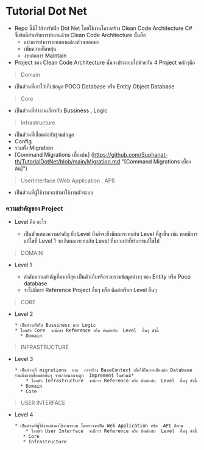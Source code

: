# Tutorial Dot Net
  * Repo  นี้มีไว้สำหรับฝึก Dot  Net  โดยใช้งานโครงสร้าง Clean Code Architecture C# ซึ่งข้อดีสำหรับการทำงานด้วย  Clean Code  Architecture นั้นคือ
    * แบ่งการทำการงานของแต่ละส่วนออกมา
    * เพิ่มความยืดหยุ่น
    * ง่ายต่อการ  Maintain
  * Project ของ Clean Code Architecture นั้นจะประกอบไปด้วยกัน  4 Project หลักๆคือ
> Domain

  * เป็นส่วนที่เอาไว้เก็บข้อมูล POCO Database หรือ Entity Object Database

> Core

  * เป็นส่วนที่ทำงานเกี่ยวกับ  Bussiness  , Logic 

> Infrastructure

  *  เป็นส่วนที่เชื่อมต่อกับฐานข้อมูล
  * Config 
  * รวมทั้ง Migration
  * [Command Migrations เบื้องต้น]  (https://github.com/Suphanat-th/TutorialDotNet/blob/main/Migration.md "[Command Migrations เบื้องต้น]")

> UserInterface (Web  Application , API)

  * เป็นส่วนที่ผู้ใช้งานจะเข้ามาใช้งานตัวระบบ

### ความสำคัญของ Project
  * Level คือ อะไร

    * เป็นตัวแสดงความสำคัญ ยิ่ง  Level ยิ่งต่ำจะยิ่งมีผลกระทบกับ  Level ที่สูงขึ้น เช่น หากมีการแก้ไขที่ Level 1  จะเกิดผลกระทบกับ Level ที่มากกว่าที่ทำการแก้ไขไป

> DOMAIN

* Level 1

    * ลำดับความสำคัญที่มากที่สุด เป็นตัวเก็บหรือรวบรวมข้อมูลต่างๆ ของ Entity หรือ Poco database
    * จะไม่มีการ Reference Project อื่นๆ หรือ ติดต่อเรียก Level  อื่นๆ

> CORE

* Level 2

      * เป็นส่วนที่เก็บ Bussiness และ Logic
      * โดยตัว Core  จะมีการ Reference หรือ ติดต่อกับ  Level  อื่นๆ ดังนี้
        * Domain

> INFRASTRUCTURE

* Level 3

      * เป็นส่วนที่ migrations  และ  การสร้าง BaseContext เพื่อใช้ในการเชื่อมต่อ Database  รวมถึงการเชื่อมต่ออื่นๆ จากภายนอกจะถูก  Imprement ในส่วนนี้*
		  * โดยตัว Infrastructure  จะมีการ Reference หรือ ติดต่อกับ  Level  อื่นๆ ดังนี้
        * Domain
        * Core

> USER INTERFACE

* Level 4

      * เป็นส่วนที่ผู้ใช้งานเข้ามาใช้งานระบบ โดยอาจจะเป็น Web Application หรือ  API ก็ตาม
		  * โดยตัว User Interface  จะมีการ Reference หรือ ติดต่อกับ  Level  อื่นๆ ดังนี้
         * Core
         * Infrastructure